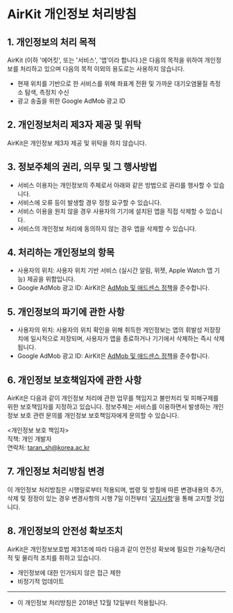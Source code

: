 # AirKit 개인정보 처리방침


## 1. 개인정보의 처리 목적
AirKit (이하 '에어킷', 또는 '서비스', '앱’이라 합니다.)은 다음의 목적을 위하여 개인정보를 처리하고 있으며 다음의 목적 이외의 용도로는 사용하지 않습니다.
- 현재 위치를 기반으로 한 서비스를 위해 좌표계 전환 및 가까운 대기오염물질 측정소 탐색, 측정치 수신
- 광고 송출을 위한 Google AdMob 광고 ID

## 2. 개인정보처리 제3자 제공 및 위탁
AirKit은 개인정보 제3자 제공 및 위탁을 하지 않습니다.

## 3. 정보주체의 권리, 의무 및 그 행사방법
- 서비스 이용자는 개인정보의 주체로서 아래와 같은 방법으로 권리를 행사할 수 있습니다.
- 서비스에 오류 등이 발생할 경우 정정 요구할 수 있습니다.
- 서비스 이용을 원치 않을 경우 사용자의 기기에 설치된 앱을 직접 삭제할 수 있습니다.
- 서비스의 개인정보 처리에 동의하지 않는 경우 앱을 삭제할 수 있습니다.

## 4. 처리하는 개인정보의 항목
- 사용자의 위치: 사용자 위치 기반 서비스 (실시간 알림, 위젯, Apple Watch 앱 기능) 제공을 위함입니다.
- Google AdMob 광고 ID: AirKit은 [AdMob 및 애드센스 정책](https://support.google.com/admob/answer/6128543?hl=ko)을 준수합니다.

## 5. 개인정보의 파기에 관한 사항
- 사용자의 위치: 사용자의 위치 확인을 위해 취득한 개인정보는 앱의 휘발성 저장장치에 일시적으로 저장되며, 사용자가 앱을 종료하거나 기기에서 삭제하는 즉시 삭제됩니다.
- Google AdMob 광고 ID: AirKit은 [AdMob 및 애드센스 정책](https://support.google.com/admob/answer/6128543?hl=ko)을 준수합니다.

## 6. 개인정보 보호책임자에 관한 사항
AirKit은 다음과 같이 개인정보 처리에 관한 업무를 책임지고 불만처리 및 피해구제를 위한 보호책임자를 지정하고 있습니다. 정보주체는 서비스를 이용하면서 발생하는 개인정보 보호 관련 문의를 개인정보 보호책임자에게 문의할 수 있습니다.

<개인정보 보호 책임자>  
직책: 개인 개발자  
연락처: taran_sh@korea.ac.kr

## 7. 개인정보 처리방침 변경
이 개인정보 처리방침은 시행일로부터 적용되며, 법령 및 방침에 따른 변경내용의 추가, 삭제 및 정정이 있는 경우 변경사항의 시행 7일 이전부터 '[공지사항](https://github.com/naturale0/AirKit-Privacy-Policy/blob/master/공지사항.md)’을 통해 고지할 것입니다.

## 8. 개인정보의 안전성 확보조치
AirKit은 개인정보보호법 제31조에 따라 다음과 같이 안전성 확보에 필요한 기술적/관리적 및 물리적 조치를 취하고 있습니다.
- 개인정보에 대한 인가되지 않은 접근 제한
- 비정기적 업데이트

---

- 이 개인정보 처리방침은 2018년 12월 12일부터 적용됩니다.
